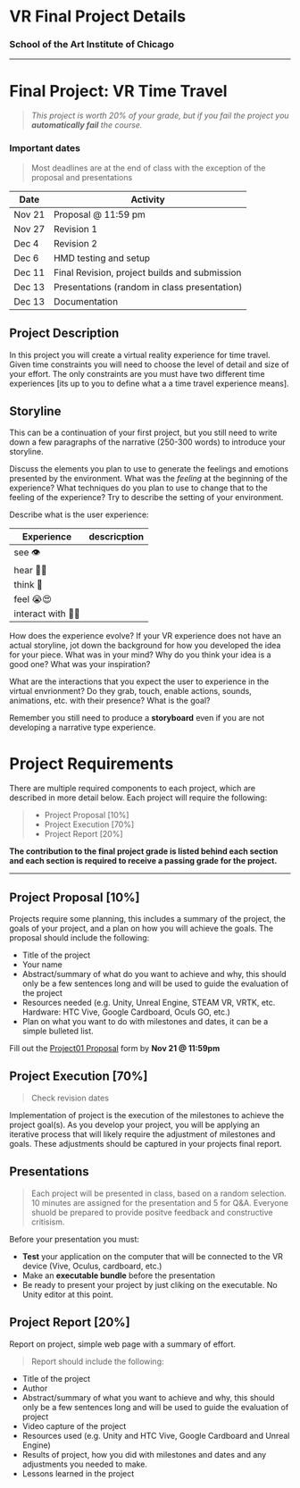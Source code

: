 # VR Final Project Details
### School of the Art Institute of Chicago


---
# Final Project: VR Time Travel
> *This project is worth 20% of your grade, but if you fail the project you **automatically fail** the course.*



### Important dates

> Most deadlines are at the end of class with the exception of the proposal and presentations

|Date |Activity|
| ----| ----- |
Nov 21 | Proposal @ 11:59 pm
Nov 27 | Revision 1 
Dec 4 | Revision 2 
Dec 6 | HMD testing and setup
Dec 11 | Final Revision, project builds and submission
Dec 13 | Presentations (random in class presentation)
Dec 13 | Documentation


## Project Description 
In this project you will create a virtual reality experience for time travel.  Given time constraints you will need to choose the level of detail and size of your effort.  The only constraints are you must have two different time experiences [its up to you to define what a a time travel experience means]. 

## Storyline
This can be a continuation of your first project, but you still need to write down a few paragraphs of the narrative (250-300 words) to introduce your storyline. 

Discuss the elements you plan to use to generate the feelings and emotions presented by the environment. 
What was the *feeling* at the beginning of the experience? What techniques do you plan to use to change that to the feeling of the experience? Try to describe the setting of your environment. 

Describe what is the user experience:

| Experience | descricption |
|- | - |
| see 👁 | |
| hear 👂🏼 | |
| think 🧠| |
| feel 😭😍 | |
| interact with 👋🏻 | |

How does the experience evolve? If your VR experience does not have an actual storyline, jot down the background for how you developed the idea for your piece. What was in your mind? Why do you think your idea is a good one? What was your inspiration? 

What are the interactions that you expect the user to experience in the virtual envrionment? Do they grab, touch, enable actions, sounds, animations, etc. with their presence? What is the goal?

Remember you still need to produce a **storyboard** even if you are not developing a narrative type experience.

# Project Requirements

There are multiple required components to each project, which are described in more detail below. Each project will require the following:

> - Project Proposal [10%]
> - Project Execution [70%]
> - Project Report [20%]

**The contribution to the final project grade is listed behind each section and each section is required to receive a passing grade for the project.**

_______

## Project Proposal [10%]

Projects require some planning, this includes a summary of the project, the goals of your project, and a plan on how you will achieve the goals. The proposal should include the following:

 - Title of the project
 - Your name
 - Abstract/summary of what do you want to achieve and why, this should only be a few sentences long and will be used to guide the evaluation of the project
 - Resources needed (e.g. Unity,  Unreal Engine, STEAM VR, VRTK, etc. Hardware: HTC Vive, Google Cardboard, Oculs GO, etc.)
 - Plan on what you want to do with milestones and dates, it can be a simple bulleted list.

Fill out the [Project01 Proposal](https://goo.gl/forms/vWfRcBTA8Oqx1Z8D2) form by **Nov 21 @ 11:59pm**

## Project Execution [70%] 
> Check revision dates

Implementation of project is the execution of the milestones to achieve the project goal(s).  As you develop your project, you will be applying an iterative process that will likely require the adjustment of milestones and goals.  These adjustments should be captured in your projects final report.

## Presentations
> Each project will be presented in class, based on a random selection. 10 minutes are assigned for the presentation and 5 for Q&A. Everyone shuold be prepared to provide positve feedback and constructive critisism.

Before your presentation you must:
- **Test** your application on the computer that will be connected to the VR device (Vive, Oculus, cardboard, etc.)
- Make an **executable bundle** before the presentation
- Be ready to present your project by just cliking on the executable. No Unity editor at this point.

## Project Report [20%]

Report on project, simple web page with a summary of effort. 
> Report should include the following: 
 - Title of the project
 - Author
 - Abstract/summary of what you want to achieve and why, this should only be a few sentences long and will be used to guide the evaluation of project
 - Video capture of the project
 - Resources used (e.g. Unity and HTC Vive, Google Cardboard and Unreal Engine)
 - Results of project, how you did with milestones and dates and any adjustments you needed to make.
 - Lessons learned in the project

